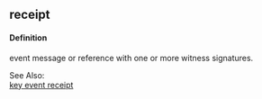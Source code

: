 ## receipt

<h4>Definition</h4><p>event message or reference with one or more witness signatures.</p><p>See Also:<br><a href="key-event-receipt">key event receipt</a></p>

